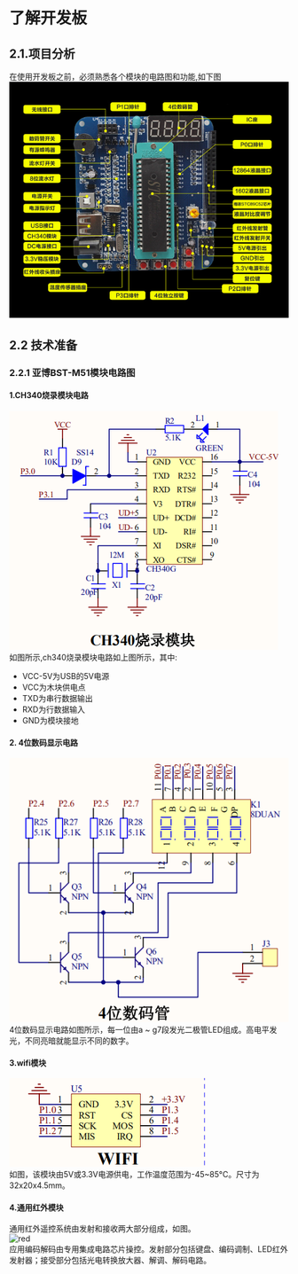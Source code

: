 # 了解开发板

## 2.1.项目分析
在使用开发板之前，必须熟悉各个模块的电路图和功能,如下图  
![51](img/51.png)
## 2.2 技术准备
### 2.2.1 亚博BST-M51模块电路图
#### 1.CH340烧录模块电路  
![ch340](img/ch340.png)  
如图所示,ch340烧录模块电路如上图所示，其中:  
* VCC-5V为USB的5V电源
* VCC为木块供电点
* TXD为串行数据输出
* RXD为行数据输入
* GND为模块接地  
#### 2. 4位数码显示电路  
![4](img/4bitdisplay.png)  
4位数码显示电路如图所示，每一位由a ~ g7段发光二极管LED组成。高电平发光，不同亮暗就能显示不同的数字。  
#### 3.wifi模块
![wifi](img/wifi.png)  
如图，该模块由5V或3.3V电源供电，工作温度范围为-45~85°C。尺寸为32x20x4.5mm。
#### 4.通用红外模块
通用红外遥控系统由发射和接收两大部分组成，如图。  
![red](red.png)  
应用编码解码由专用集成电路芯片操控。发射部分包括键盘、编码调制、LED红外发射器；接受部分包括光电转换放大器、解调、解码电路。
